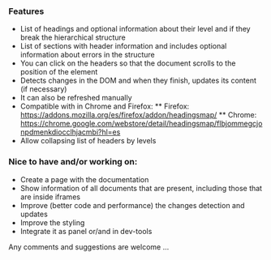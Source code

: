 ### Features
* List of headings and optional information about their level and if they break the hierarchical structure
* List of sections with header information and includes optional information about errors in the structure
* You can click on the headers so that the document scrolls to the position of the element
* Detects changes in the DOM and when they finish, updates its content (if necessary)
* It can also be refreshed manually
* Compatible with in Chrome and Firefox:
** Firefox: https://addons.mozilla.org/es/firefox/addon/headingsmap/
** Chrome: https://chrome.google.com/webstore/detail/headingsmap/flbjommegcjonpdmenkdiocclhjacmbi?hl=es
* Allow collapsing list of headers by levels

### Nice to have and/or working on:
* Create a page with the documentation
* Show information of all documents that are present, including those that are inside iframes
* Improve (better code and performance) the changes detection and updates
* Improve the styling
* Integrate it as panel or/and in dev-tools

Any comments and suggestions are welcome ...
